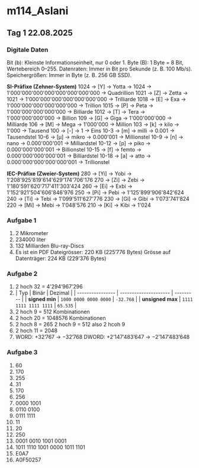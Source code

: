 # m114_Aslani

## Tag 1 22.08.2025

### Digitale Daten

Bit (b): Kleinste Informationseinheit, nur 0 oder 1.
Byte (B): 1 Byte = 8 Bit, Wertebereich 0–255.
Datenraten: Immer in Bit pro Sekunde (z. B. 100 Mb/s).
Speichergrößen: Immer in Byte (z. B. 256 GB SSD).

**SI-Präfixe (Zehner-System)**
1024 → [Y] → Yotta → 1024 → 1'000'000'000'000'000'000'000'000 → Quadrillion
1021 → [Z] → Zetta → 1021 → 1'000'000'000'000'000'000'000 → Trilliarde
1018 → [E] → Exa  → 1'000'000'000'000'000'000 → Trillion
1015 → [P] → Peta  → 1'000'000'000'000'000 → Billiarde
1012 → [T] → Tera  → 1'000'000'000'000 → Billion
109 → [G] → Giga  → 1'000'000'000 → Milliarde
106 → [M] → Mega  → 1'000'000 → Million
103 → [k] → kilo → 1'000 → Tausend
100 → [-]  → 1 → Eins
10-3 → [m] → milli  → 0.001 → Tausendstel
10-6 → [µ] → mikro  → 0.000'001 → Millionstel
10-9 → [n] → nano  → 0.000'000'001 → Milliardstel
10-12 → [p] → piko  → 0.000'000'000'001 → Billionstel
10-15 → [f] → femto  → 0.000'000'000'000'001 → Billiardstel
10-18 → [a] → atto  → 0.000'000'000'000'000'001 → Trillionstel

**IEC-Präfixe (Zweier-System)**
280 → [Yi] → Yobi → 1'208'925'819'614'629'174'706'176
270 → [Zi] → Zebi → 1'180'591'620'717'411'303'424
260 → [Ei] → Exbi → 1'152'921'504'606'846'976
250 → [Pi] → Pebi → 1'125'899'906'842'624
240 → [Ti] → Tebi → 1'099'511'627'776
230 → [Gi] → Gibi → 1'073'741'824
220 → [Mi] → Mebi → 1'048'576
210 → [Ki] → Kibi → 1'024

### Aufgabe 1

1. 2 Mikrometer
2. 234000 liter
3. 132 Milliarden Blu-ray-Discs
4. Es ist ein PDF
   Dateigrösser: 220 KB (225’776 Bytes)
   Grösse auf Datenträger: 224 KB (229’376 Bytes)
   

### Aufgabe 2

1. 2 hoch 32 = 4’294’967’296
2. | Typ              | Binär                 | Dezimal   |
| ---------------- | --------------------- | --------- |
| **signed min**   | `1000 0000 0000 0000` | `-32.768` |
| **unsigned max** | `1111 1111 1111 1111` | `65.535`  |
3. 2 hoch 9 = 512 Kombinationen
4. 2 hoch 20 = 1048576 Kombinationen
5. 2 hoch 8 = 265  2 hoch 9 = 512 also 2 hcoh 9
6. 2 hoch 11 = 2048
7. WORD: +32’767 → −32’768   DWORD: +2’147’483’647 → −2’147’483’648

### Aufgabe 3

1. 60
2. 170
3. 255
4. 31
5. 170
6. 256
7. 0000 1001
8. 0110 0100
9. 0111 1111
10. 11
11. 20
12. 250
13. 0001 0010 1001 0001
14. 1011 1110 1001 0000 1011 1101
15. E0A7
16. A0F50257
